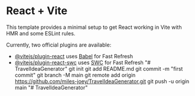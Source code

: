 # React + Vite

This template provides a minimal setup to get React working in Vite with HMR and some ESLint rules.

Currently, two official plugins are available:

- [@vitejs/plugin-react](https://github.com/vitejs/vite-plugin-react/blob/main/packages/plugin-react/README.md) uses [Babel](https://babeljs.io/) for Fast Refresh
- [@vitejs/plugin-react-swc](https://github.com/vitejs/vite-plugin-react-swc) uses [SWC](https://swc.rs/) for Fast Refresh
"# TravelIdeaGenerator"  git init git add README.md git commit -m "first commit" git branch -M main git remote add origin https://github.com/miles-joey/TravelIdeaGenerator.git git push -u origin main
"# TravelIdeaGenerator" 
